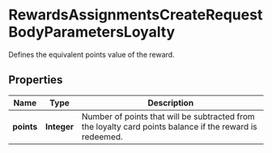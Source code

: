 

# RewardsAssignmentsCreateRequestBodyParametersLoyalty

Defines the equivalent points value of the reward.

## Properties

| Name | Type | Description |
|------------ | ------------- | ------------- |
|**points** | **Integer** | Number of points that will be subtracted from the loyalty card points balance if the reward is redeemed. |



